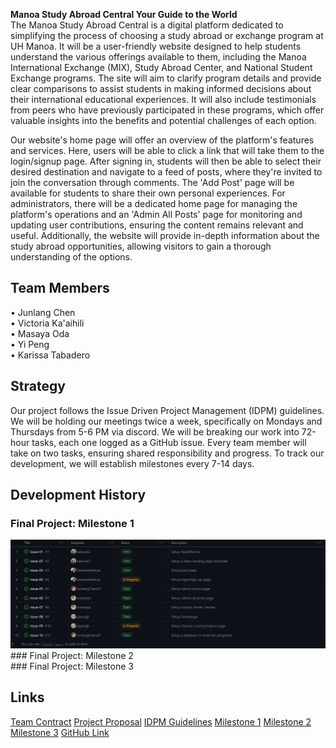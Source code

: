 **Manoa Study Abroad Central Your Guide to the World**<br>
The Manoa Study Abroad Central is a digital platform dedicated to simplifying the process of choosing a study abroad or exchange program at UH Manoa. It will be a user-friendly website designed to help students understand the various offerings available to them, including the Manoa International Exchange (MIX), Study Abroad Center, and National Student Exchange programs. The site will aim to clarify program details and provide clear comparisons to assist students in making informed decisions about their international educational experiences. It will also include testimonials from peers who have previously participated in these programs, which offer valuable insights into the benefits and potential challenges of each option.<br>

Our website's home page will offer an overview of the platform's features and services. Here, users will be able to click a link that will take them to the login/signup page. After signing in, students will then be able to select their desired destination and navigate to a feed of posts, where they're invited to join the conversation through comments. The 'Add Post' page will be available for students to share their own personal experiences. For administrators, there will be a dedicated home page for managing the platform's operations and an 'Admin All Posts' page for monitoring and updating user contributions, ensuring the content remains relevant and useful. Additionally, the website will provide in-depth information about the study abroad opportunities, allowing visitors to gain a thorough understanding of the options.

## Team Members
• Junlang Chen<br>
• Victoria Ka'aihili<br>
• Masaya Oda<br>
• Yi Peng<br>
• Karissa Tabadero<br>

## Strategy
Our project follows the Issue Driven Project Management (IDPM) guidelines. We will be holding our meetings twice a week, specifically on Mondays and Thursdays from 5-6 PM via discord. We will be breaking our work into 72-hour tasks, each one logged as a GitHub issue. Every team member will take on two tasks, ensuring shared responsibility and progress. To track our development, we will establish milestones every 7-14 days. 

## Development History
### Final Project: Milestone 1<br>
<img src="doc/m1workDivision.png">
### Final Project: Milestone 2<br>
### Final Project: Milestone 3<br>

## Links
[Team Contract](https://docs.google.com/document/d/1Yv8-43MoE4xzP9Gig0bwpPvJU8siF7iYQRA5ayEzNgk/edit?usp=sharing)
[Project Proposal](https://mair1.github.io/essays/final-project-idea.html)
[IDPM Guidelines](https://courses.ics.hawaii.edu/ics314f23/morea/project-management/reading-guidelines-idpm.html)
[Milestone 1](https://courses.ics.hawaii.edu/ics314f23/morea/final-project/experience-final-project-m1.html)
[Milestone 2](https://courses.ics.hawaii.edu/ics314f23/morea/final-project/experience-final-project-m2.html)
[Milestone 3](https://courses.ics.hawaii.edu/ics314f23/morea/final-project/experience-final-project-m3.html)
[GitHub Link](https://github.com/manoa-study-abroad-central/manoa-study-abroad-central.github.io)
